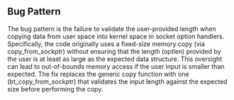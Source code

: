 ## Bug Pattern

The bug pattern is the failure to validate the user-provided length when copying data from user space into kernel space in socket option handlers. Specifically, the code originally uses a fixed-size memory copy (via copy_from_sockptr) without ensuring that the length (optlen) provided by the user is at least as large as the expected data structure. This oversight can lead to out-of-bounds memory access if the user input is smaller than expected. The fix replaces the generic copy function with one (bt_copy_from_sockptr) that validates the input length against the expected size before performing the copy.